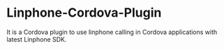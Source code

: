 # Linphone-Cordova-Plugin
It is a Cordova plugin to use linphone calling in Cordova  applications with latest Linphone SDK.
